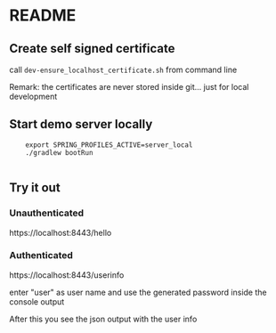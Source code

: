 # README

## Create self signed certificate

call `dev-ensure_localhost_certificate.sh` from command line

Remark: the certificates are never stored inside git... just for local development

## Start demo server locally

```
    export SPRING_PROFILES_ACTIVE=server_local
    ./gradlew bootRun
    
```

## Try it out

### Unauthenticated
https://localhost:8443/hello

### Authenticated
https://localhost:8443/userinfo

enter "user" as user name and use the generated password inside the console output

After this you see the json output with the user info
